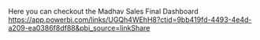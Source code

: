 Here you can checkout the Madhav Sales Final Dashboard
https://app.powerbi.com/links/UGQh4WEhH8?ctid=9bb419fd-4493-4e4d-a209-ea0386f8df88&pbi_source=linkShare
